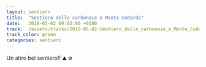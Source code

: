 ```yaml
---
layout: sentiero
title:  "Sentiero delle carbonaie e Monte Codardo"
date:   2019-05-02 09:05:00 +0100
track:  /assets/tracks/2019-05-02-Sentiero_delle_carbonaie_e_Monte_Codardo.gpx
track_color: green
categories: sentieri
---
```


Un altro bel sentiero!! :mountain: :snowflake: